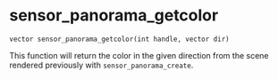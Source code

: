 # sensor_panorama_getcolor

`vector sensor_panorama_getcolor(int handle, vector dir)`

This function will return the color in the given direction from the
scene rendered previously with `sensor_panorama_create`.
